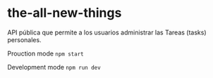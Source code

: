 # the-all-new-things

API pública que permite a los usuarios administrar las ​Tareas (​tasks​) personales.

Prouction mode
`npm start`

Development mode
`npm run dev`
